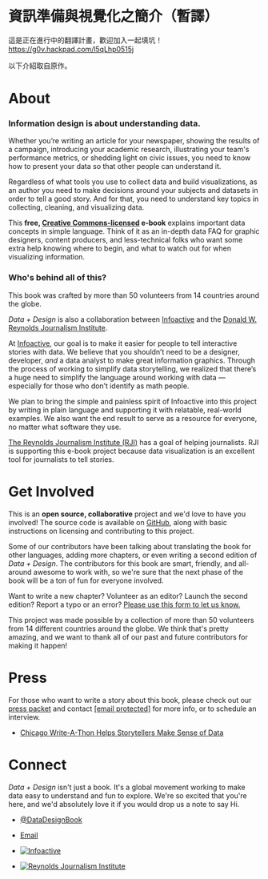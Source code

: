 # 資訊準備與視覺化之簡介（暫譯）

這是正在進行中的翻譯計畫，歡迎加入一起填坑！ https://g0v.hackpad.com/l5qLhp0515j

以下介紹取自原作。

# About

### Information design is about **understanding data**.

Whether you’re writing an article for your newspaper, showing the results of a campaign, introducing your academic research, illustrating your team's performance metrics, or shedding light on civic issues, you need to know how to present your data so that other people can understand it.

Regardless of what tools you use to collect data and build visualizations, as an author you need to make decisions around your subjects and datasets in order to tell a good story. And for that, you need to understand key topics in collecting, cleaning, and visualizing data.

This **free, [Creative Commons-licensed](https://creativecommons.org/licenses/by-nc-sa/4.0/) e-book** explains important data concepts in simple language. Think of it as an in-depth data FAQ for graphic designers, content producers, and less-technical folks who want some extra help knowing where to begin, and what to watch out for when visualizing information.

### Who's behind all of this?

This book was crafted by more than 50 volunteers from 14 countries around the globe.

_Data + Design_ is also a collaboration between [Infoactive](infoactive.co) and the [Donald W. Reynolds Journalism Institute](http://www.rjionline.org/).

At [Infoactive](infoactive.co), our goal is to make it easier for people to tell interactive stories with data. We believe that you shouldn’t need to be a designer, developer, _and_ a data analyst to make great information graphics. Through the process of working to simplify data storytelling, we realized that there’s a huge need to simplify the language around working with data — especially for those who don’t identify as math people.

We plan to bring the simple and painless spirit of Infoactive into this project by writing in plain language and supporting it with relatable, real-world examples. We also want the end result to serve as a resource for everyone, no matter what software they use.

[The Reynolds Journalism Institute (RJI)](http://www.rjionline.org/) has a goal of helping journalists. RJI is supporting this e-book project because data visualization is an excellent tool for journalists to tell stories.

# Get Involved

This is an **open source, collaborative** project and we'd love to have you involved! The source code is available on [GitHub](https://github.com/infoactive/data-design/), along with basic instructions on licensing and contributing to this project.

Some of our contributors have been talking about translating the book for other languages, adding more chapters, or even writing a second edition of _Data + Design_. The contributors for this book are smart, friendly, and all-around awesome to work with, so we're sure that the next phase of the book will be a ton of fun for everyone involved.

Want to write a new chapter? Volunteer as an editor? Launch the second edition? Report a typo or an error? [Please use this form to let us know.](https://docs.google.com/a/infoactive.us/forms/d/1LsafHUV-BPQHmQsXHR40UsXS4f0c_jySgMrF9vMloF4/viewform?usp=send_form)

This project was made possible by a collection of more than 50 volunteers from 14 different countries around the globe. We think that's pretty amazing, and we want to thank all of our past and future contributors for making it happen!

# Press

For those who want to write a story about this book, please check out our [press packet](https://drive.google.com/folderview?id=0BzgbdNYyW3F-NUpyejB5NWFkd1U&usp=sharing) and contact [[email protected]](/cdn-cgi/l/email-protection) <script cf-hash="f9e31" type="text/javascript">/* <![CDATA[ */!function(){try{var t="currentScript"in document?document.currentScript:function(){for(var t=document.getElementsByTagName("script"),e=t.length;e--;)if(t[e].getAttribute("cf-hash"))return t[e]}();if(t&&t.previousSibling){var e,r,n,i,c=t.previousSibling,a=c.getAttribute("data-cfemail");if(a){for(e="",r=parseInt(a.substr(0,2),16),n=2;a.length-n;n+=2)i=parseInt(a.substr(n,2),16)^r,e+=String.fromCharCode(i);e=document.createTextNode(e),c.parentNode.replaceChild(e,c)}}}catch(u){}}();/* ]]> */</script> for more info, or to schedule an interview.

*   [Chicago Write-A-Thon Helps Storytellers Make Sense of Data](http://www.rjionline.org/blog/chicago-write-thon-helps-storytellers-make-sense-data)

# Connect

_Data + Design_ isn't just a book. It's a global movement working to make data easy to understand and fun to explore. We're so excited that you're here, and we'd absolutely love it if you would drop us a note to say Hi.

*   [@DataDesignBook](https://twitter.com/datadesignbook)
*   [Email](/cdn-cgi/l/email-protection#593c3b3636321930373f36383a2d302f3c773a36)

*   [![Infoactive](https://dqzzm1bt1bnva.cloudfront.net/assets/static_pages/ebook/infoactive-logo-80aa90fc145d2b1b20d1fc65b800d4cc88d231fa25f34963ebb4243663ed4a1b.png)](https://infoactive.co)
*   [![Reynolds Journalism Institute](https://dqzzm1bt1bnva.cloudfront.net/assets/static_pages/ebook/rji-logo-white-80028470969a6246ae3f8217d575aaae1212e75baac05829a1443decdb5a7f07.png)](http://www.rjionline.org/)
